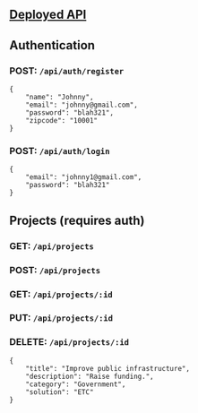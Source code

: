 ## [Deployed API](https://co-make-app.herokuapp.com/)

## Authentication

### POST: `/api/auth/register`

```
{
    "name": "Johnny",
    "email": "johnny@gmail.com",
    "password": "blah321",
    "zipcode": "10001"
}
```

### POST: `/api/auth/login`

```
{
    "email": "johnny1@gmail.com",
    "password": "blah321"
}
```

## Projects (requires auth)

### GET: `/api/projects`
### POST: `/api/projects`
### GET: `/api/projects/:id`
### PUT: `/api/projects/:id`
### DELETE: `/api/projects/:id`

```
{
    "title": "Improve public infrastructure",
    "description": "Raise funding.",
    "category": "Government",
    "solution": "ETC"
}
```

